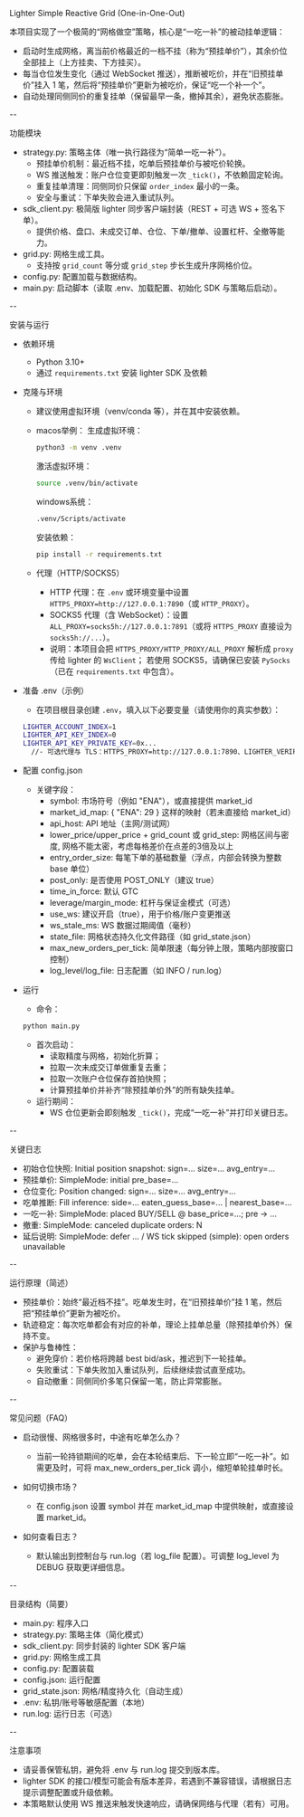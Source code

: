 Lighter Simple Reactive Grid (One-in-One-Out)

本项目实现了一个极简的“网格做空”策略，核心是“一吃一补”的被动挂单逻辑：
- 启动时生成网格，离当前价格最近的一档不挂（称为“预挂单价”），其余价位全部挂上（上方挂卖、下方挂买）。
- 每当仓位发生变化（通过 WebSocket 推送），推断被吃价，并在“旧预挂单价”挂入 1 笔，然后将“预挂单价”更新为被吃价，保证“吃一个补一个”。
- 自动处理同侧同价的重复挂单（保留最早一条，撤掉其余），避免状态膨胀。

--

功能模块

- strategy.py: 策略主体（唯一执行路径为“简单一吃一补”）。
  - 预挂单价机制：最近档不挂，吃单后预挂单价与被吃价轮换。
  - WS 推送触发：账户仓位变更即刻触发一次 `_tick()`，不依赖固定轮询。
  - 重复挂单清理：同侧同价只保留 `order_index` 最小的一条。
  - 安全与重试：下单失败会进入重试队列。
- sdk_client.py: 极简版 lighter 同步客户端封装（REST + 可选 WS + 签名下单）。
  - 提供价格、盘口、未成交订单、仓位、下单/撤单、设置杠杆、全撤等能力。
- grid.py: 网格生成工具。
  - 支持按 `grid_count` 等分或 `grid_step` 步长生成升序网格价位。
- config.py: 配置加载与数据结构。
- main.py: 启动脚本（读取 .env、加载配置、初始化 SDK 与策略后启动）。

--

安装与运行

- 依赖环境
  - Python 3.10+
  - 通过 `requirements.txt` 安装 lighter SDK 及依赖

- 克隆与环境
  - 建议使用虚拟环境（venv/conda 等），并在其中安装依赖。
  - macos举例：
    生成虚拟环境：
    ```bash
    python3 -m venv .venv
    ```
    激活虚拟环境：
    ```bash
    source .venv/bin/activate
    ```
    windows系统：
    ```bash
    .venv/Scripts/activate
    ```
    安装依赖：
    ```bash
    pip install -r requirements.txt
    ```

  - 代理（HTTP/SOCKS5）
    - HTTP 代理：在 `.env` 或环境变量中设置 `HTTPS_PROXY=http://127.0.0.1:7890`（或 `HTTP_PROXY`）。
    - SOCKS5 代理（含 WebSocket）：设置 `ALL_PROXY=socks5h://127.0.0.1:7891`（或将 `HTTPS_PROXY` 直接设为 `socks5h://...`）。
    - 说明：本项目会把 `HTTPS_PROXY/HTTP_PROXY/ALL_PROXY` 解析成 `proxy` 传给 lighter 的 `WsClient`；
      若使用 SOCKS5，请确保已安装 `PySocks`（已在 `requirements.txt` 中包含）。


- 准备 .env（示例）
  - 在项目根目录创建 `.env`，填入以下必要变量（请使用你的真实参数）：
  ```bash
  LIGHTER_ACCOUNT_INDEX=1
  LIGHTER_API_KEY_INDEX=0
  LIGHTER_API_KEY_PRIVATE_KEY=0x...
    //- 可选代理与 TLS：HTTPS_PROXY=http://127.0.0.1:7890、LIGHTER_VERIFY_SSL=true|false
  ```

- 配置 config.json
  - 关键字段：
    - symbol: 市场符号（例如 "ENA"），或直接提供 market_id
    - market_id_map: { "ENA": 29 } 这样的映射（若未直接给 market_id）
    - api_host: API 地址（主网/测试网）
    - lower_price/upper_price + grid_count 或 grid_step: 网格区间与密度, 网格不能太密，考虑每格差价在点差的3倍及以上
    - entry_order_size: 每笔下单的基础数量（浮点，内部会转换为整数 base 单位）
    - post_only: 是否使用 POST_ONLY（建议 true）
    - time_in_force: 默认 GTC
    - leverage/margin_mode: 杠杆与保证金模式（可选）
    - use_ws: 建议开启（true），用于价格/账户变更推送
    - ws_stale_ms: WS 数据过期阈值（毫秒）
    - state_file: 网格状态持久化文件路径（如 grid_state.json）
    - max_new_orders_per_tick: 简单限速（每分钟上限，策略内部按窗口控制）
    - log_level/log_file: 日志配置（如 INFO / run.log）

- 运行
  - 命令：
  ```bash
  python main.py
  ```
  - 首次启动：
    - 读取精度与网格，初始化折算；
    - 拉取一次未成交订单做重复去重；
    - 拉取一次账户仓位保存首拍快照；
    - 计算预挂单价并补齐“除预挂单价外”的所有缺失挂单。
  - 运行期间：
    - WS 仓位更新会即刻触发 `_tick()`，完成“一吃一补”并打印关键日志。

--

关键日志

- 初始仓位快照: Initial position snapshot: sign=... size=... avg_entry=...
- 预挂单价: SimpleMode: initial pre_base=...
- 仓位变化: Position changed: sign=... size=... avg_entry=...
- 吃单推断: Fill inference: side=... eaten_guess_base=... | nearest_base=...
- 一吃一补: SimpleMode: placed BUY/SELL @ base_price=...; pre -> ...
- 撤重: SimpleMode: canceled duplicate orders: N
- 延后说明: SimpleMode: defer ... / WS tick skipped (simple): open orders unavailable

--

运行原理（简述）

- 预挂单价：始终“最近档不挂”。吃单发生时，在“旧预挂单价”挂 1 笔，然后把“预挂单价”更新为被吃价。
- 轨迹稳定：每次吃单都会有对应的补单，理论上挂单总量（除预挂单价外）保持不变。
- 保护与鲁棒性：
  - 避免穿价：若价格将跨越 best bid/ask，推迟到下一轮挂单。
  - 失败重试：下单失败加入重试队列，后续继续尝试直至成功。
  - 自动撤重：同侧同价多笔只保留一笔，防止异常膨胀。

--

常见问题（FAQ）

- 启动很慢、网格很多时，中途有吃单怎么办？
  - 当前一轮持锁期间的吃单，会在本轮结束后、下一轮立即“一吃一补”。如需更及时，可将 max_new_orders_per_tick 调小，缩短单轮挂单时长。

- 如何切换市场？
  - 在 config.json 设置 symbol 并在 market_id_map 中提供映射，或直接设置 market_id。

- 如何查看日志？
  - 默认输出到控制台与 run.log（若 log_file 配置）。可调整 log_level 为 DEBUG 获取更详细信息。

--

目录结构（简要）

- main.py: 程序入口
- strategy.py: 策略主体（简化模式）
- sdk_client.py: 同步封装的 lighter SDK 客户端
- grid.py: 网格生成工具
- config.py: 配置装载
- config.json: 运行配置
- grid_state.json: 网格/精度持久化（自动生成）
- .env: 私钥/账号等敏感配置（本地）
- run.log: 运行日志（可选）

--

注意事项

- 请妥善保管私钥，避免将 .env 与 run.log 提交到版本库。
- lighter SDK 的接口/模型可能会有版本差异，若遇到不兼容错误，请根据日志提示调整配置或升级依赖。
- 本策略默认使用 WS 推送来触发快速响应，请确保网络与代理（若有）可用。
